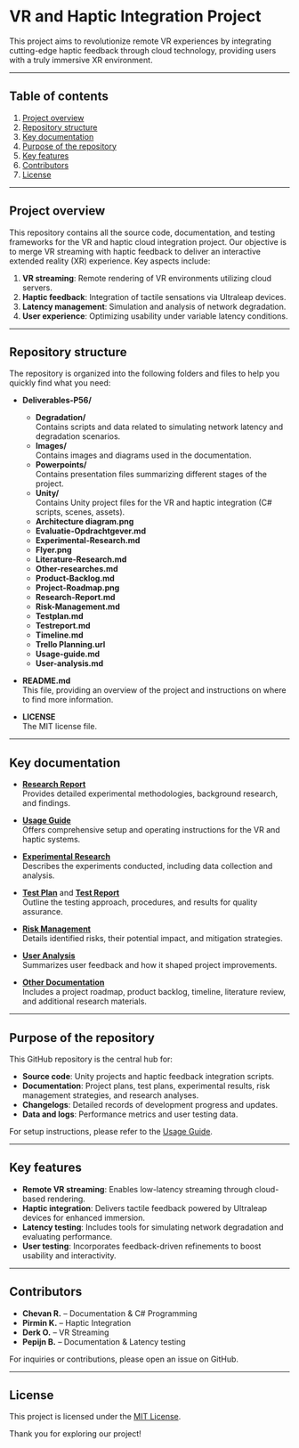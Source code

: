 # VR and Haptic Integration Project

This project aims to revolutionize remote VR experiences by integrating cutting-edge haptic feedback through cloud technology, providing users with a truly immersive XR environment.

---

## Table of contents
1. [Project overview](#project-overview)  
2. [Repository structure](#repository-structure)  
3. [Key documentation](#key-documentation)  
4. [Purpose of the repository](#purpose-of-the-repository)  
5. [Key features](#key-features)  
6. [Contributors](#contributors)  
7. [License](#license)

---

## Project overview
This repository contains all the source code, documentation, and testing frameworks for the VR and haptic cloud integration project. Our objective is to merge VR streaming with haptic feedback to deliver an interactive extended reality (XR) experience. Key aspects include:

1. **VR streaming**: Remote rendering of VR environments utilizing cloud servers.  
2. **Haptic feedback**: Integration of tactile sensations via Ultraleap devices.  
3. **Latency management**: Simulation and analysis of network degradation.  
4. **User experience**: Optimizing usability under variable latency conditions.

---

## Repository structure
The repository is organized into the following folders and files to help you quickly find what you need:

- **Deliverables-P56/**  
  - **Degradation/**  
    Contains scripts and data related to simulating network latency and degradation scenarios.  
  - **Images/**  
    Contains images and diagrams used in the documentation.  
  - **Powerpoints/**  
    Contains presentation files summarizing different stages of the project.  
  - **Unity/**  
    Contains Unity project files for the VR and haptic integration (C# scripts, scenes, assets).  
  - **Architecture diagram.png**  
  - **Evaluatie-Opdrachtgever.md**  
  - **Experimental-Research.md**  
  - **Flyer.png**  
  - **Literature-Research.md**  
  - **Other-researches.md**  
  - **Product-Backlog.md**  
  - **Project-Roadmap.png**  
  - **Research-Report.md**  
  - **Risk-Management.md**  
  - **Testplan.md**  
  - **Testreport.md**  
  - **Timeline.md**  
  - **Trello Planning.url**  
  - **Usage-guide.md**  
  - **User-analysis.md**  

- **README.md**  
  This file, providing an overview of the project and instructions on where to find more information.  

- **LICENSE**  
  The MIT license file.

---

## Key documentation

- [**Research Report**](Deliverables-P56/Research-Report.md)  
  Provides detailed experimental methodologies, background research, and findings.

- [**Usage Guide**](Deliverables-P56/Usage-guide.md)  
  Offers comprehensive setup and operating instructions for the VR and haptic systems.

- [**Experimental Research**](Deliverables-P56/Experimental-Research.md)  
  Describes the experiments conducted, including data collection and analysis.

- [**Test Plan**](Deliverables-P56/Testplan.md) and [**Test Report**](Deliverables-P56/Testreport.md)  
  Outline the testing approach, procedures, and results for quality assurance.

- [**Risk Management**](Deliverables-P56/Risk-Management.md)  
  Details identified risks, their potential impact, and mitigation strategies.

- [**User Analysis**](Deliverables-P56/User-analysis.md)  
  Summarizes user feedback and how it shaped project improvements.

- [**Other Documentation**](Deliverables-P56/)  
  Includes a project roadmap, product backlog, timeline, literature review, and additional research materials.

---

## Purpose of the repository
This GitHub repository is the central hub for:
- **Source code**: Unity projects and haptic feedback integration scripts.  
- **Documentation**: Project plans, test plans, experimental results, risk management strategies, and research analyses.  
- **Changelogs**: Detailed records of development progress and updates.  
- **Data and logs**: Performance metrics and user testing data.

For setup instructions, please refer to the [Usage Guide](Deliverables-P56/Usage-guide.md).

---

## Key features
- **Remote VR streaming**: Enables low-latency streaming through cloud-based rendering.  
- **Haptic integration**: Delivers tactile feedback powered by Ultraleap devices for enhanced immersion.  
- **Latency testing**: Includes tools for simulating network degradation and evaluating performance.  
- **User testing**: Incorporates feedback-driven refinements to boost usability and interactivity.

---

## Contributors
- **Chevan R.** – Documentation & C# Programming  
- **Pirmin K.** – Haptic Integration  
- **Derk O.** – VR Streaming  
- **Pepijn B.** – Documentation & Latency testing  

For inquiries or contributions, please open an issue on GitHub.

---

## License
This project is licensed under the [MIT License](LICENSE).

Thank you for exploring our project!
